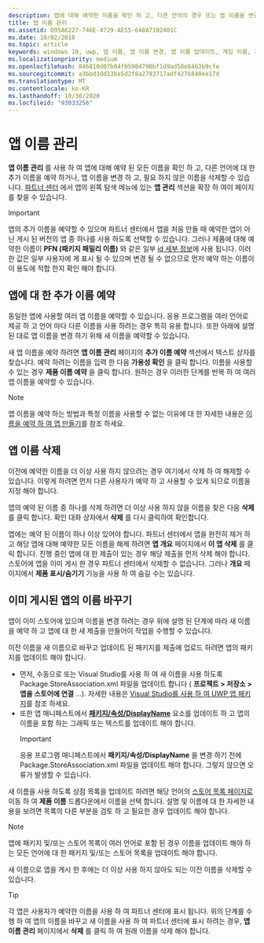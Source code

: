 ```yaml
---
description: 앱에 대해 예약한 이름을 확인 하 고, 다른 언어의 경우 또는 앱 이름을 변경 하기 위해 추가 이름을 예약 하 고, 더 이상 필요 하지 않은 예약 된 이름을 삭제 합니다.
title: 앱 이름 관리
ms.assetid: D95A6227-746E-4729-AE55-648A7102401C
ms.date: 10/02/2018
ms.topic: article
keywords: windows 10, uwp, 앱 이름, 앱 이름 변경, 앱 이름 업데이트, 게임 이름, 제품 이름
ms.localizationpriority: medium
ms.openlocfilehash: 846810d07b04f05904790bf1d9ad58e8463b9cfe
ms.sourcegitcommit: a3bbd3dd13be5d2f8a2793717adf4276840ee17d
ms.translationtype: MT
ms.contentlocale: ko-KR
ms.lasthandoff: 10/30/2020
ms.locfileid: "93033256"
---
```

# <a name="manage-app-names"></a>앱 이름 관리

**앱 이름 관리** 를 사용 하 여 앱에 대해 예약 된 모든 이름을 확인 하 고, 다른 언어에 대 한 추가 이름을 예약 하거나, 앱 이름을 변경 하 고, 필요 하지 않은 이름을 삭제할 수 있습니다. [파트너 센터](https://partner.microsoft.com/dashboard) 에서 앱의 왼쪽 탐색 메뉴에 있는 **앱 관리** 섹션을 확장 하 여이 페이지를 찾을 수 있습니다.

> [!IMPORTANT]
> 앱의 추가 이름을 예약할 수 있으며 파트너 센터에서 앱을 처음 만들 때 예약한 앱이 아닌 게시 된 버전의 앱 중 하나를 사용 하도록 선택할 수 있습니다. 그러나 제품에 대해 예약한 이름이 **PFN (패키지 패밀리 이름)** 와 같은 일부 [id 세부 정보](view-app-identity-details.md)에 사용 됩니다. 이러한 값은 일부 사용자에 게 표시 될 수 있으며 변경 될 수 없으므로 먼저 예약 하는 이름이이 용도에 적합 한지 확인 해야 합니다.


## <a name="reserve-additional-names-for-your-app"></a>앱에 대 한 추가 이름 예약

동일한 앱에 사용할 여러 앱 이름을 예약할 수 있습니다. 응용 프로그램을 여러 언어로 제공 하 고 언어 마다 다른 이름을 사용 하려는 경우 특히 유용 합니다. 또한 아래에 설명 된 대로 앱 이름을 변경 하기 위해 새 이름을 예약할 수 있습니다.

새 앱 이름을 예약 하려면 **앱 이름 관리** 페이지의 **추가 이름 예약** 섹션에서 텍스트 상자를 찾습니다. 예약 하려는 이름을 입력 한 다음 **가용성 확인** 을 클릭 합니다. 이름을 사용할 수 있는 경우 **제품 이름 예약** 을 클릭 합니다. 원하는 경우 이러한 단계를 반복 하 여 여러 앱 이름을 예약할 수 있습니다.

> [!NOTE]
> 앱 이름을 예약 하는 방법과 특정 이름을 사용할 수 없는 이유에 대 한 자세한 내용은 [이름을 예약 하 여 앱 만들기](create-your-app-by-reserving-a-name.md)를 참조 하세요.


## <a name="delete-app-names"></a>앱 이름 삭제

이전에 예약한 이름을 더 이상 사용 하지 않으려는 경우 여기에서 삭제 하 여 해제할 수 있습니다. 이렇게 하려면 먼저 다른 사용자가 예약 하 고 사용할 수 있게 되므로 이름을 지정 해야 합니다.

앱의 예약 된 이름 중 하나를 삭제 하려면 더 이상 사용 하지 않을 이름을 찾은 다음 **삭제** 를 클릭 합니다. 확인 대화 상자에서 **삭제** 를 다시 클릭하여 확인합니다.

앱에는 예약 된 이름이 하나 이상 있어야 합니다. 파트너 센터에서 앱을 완전히 제거 하 고 해당 앱에 대해 예약한 모든 이름을 해제 하려면 **앱 개요** 페이지에서 **이 앱 삭제** 를 클릭 합니다. 진행 중인 앱에 대 한 제출이 있는 경우 해당 제출을 먼저 삭제 해야 합니다. 스토어에 앱을 이미 게시 한 경우 파트너 센터에서 삭제할 수 없습니다. 그러나 **개요** 페이지에서 **제품 표시/숨기기** 기능을 사용 하 여 숨길 수는 있습니다. 


## <a name="rename-an-app-that-has-already-been-published"></a>이미 게시된 앱의 이름 바꾸기

앱이 이미 스토어에 있으며 이름을 변경 하려는 경우 위에 설명 된 단계에 따라 새 이름을 예약 하 고 앱에 대 한 새 제출을 만들어이 작업을 수행할 수 있습니다. 

이전 이름을 새 이름으로 바꾸고 업데이트 된 패키지를 제출에 업로드 하려면 앱의 패키지를 업데이트 해야 합니다.
- 먼저, 수동으로 또는 Visual Studio를 사용 하 여 새 이름을 사용 하도록 Package.StoreAssociation.xml 파일을 업데이트 합니다 ( **프로젝트 > 저장소 > 앱을 스토어에 연결** ...). 자세한 내용은 [Visual Studio를 사용 하 여 UWP 앱 패키지](/windows/msix/package/packaging-uwp-apps)를 참조 하세요.
- 또한 앱 매니페스트에서 [**패키지/속성/DisplayName**](/uwp/schemas/appxpackage/uapmanifestschema/element-displayname) 요소를 업데이트 하 고 앱의 이름을 포함 하는 그래픽 또는 텍스트를 업데이트 해야 합니다. 
  > [!IMPORTANT]
  > 응용 프로그램 매니페스트에서 **패키지/속성/DisplayName** 을 변경 하기 전에 Package.StoreAssociation.xml 파일을 업데이트 해야 합니다. 그렇지 않으면 오류가 발생할 수 있습니다.

새 이름을 사용 하도록 상점 목록을 업데이트 하려면 해당 언어의 [스토어 목록 페이지로](create-app-store-listings.md) 이동 하 여 **제품 이름** 드롭다운에서 이름을 선택 합니다. 설명 및 이름에 대 한 자세한 내용을 보려면 목록의 다른 부분을 검토 하 고 필요한 경우 업데이트 해야 합니다.

> [!NOTE]
> 앱에 패키지 및/또는 스토어 목록이 여러 언어로 포함 된 경우 이름을 업데이트 해야 하는 모든 언어에 대 한 패키지 및/또는 스토어 목록을 업데이트 해야 합니다.

새 이름으로 앱을 게시 한 후에는 더 이상 사용 하지 않아도 되는 이전 이름을 삭제할 수 있습니다.

> [!TIP]
> 각 앱은 사용자가 예약한 이름을 사용 하 여 파트너 센터에 표시 됩니다. 위의 단계를 수행 하 여 앱의 이름을 바꾸고 새 이름을 사용 하 여 파트너 센터에 표시 하려는 경우, **앱 이름 관리** 페이지에서 **삭제** 를 클릭 하 여 원래 이름을 삭제 해야 합니다. 

 

 
